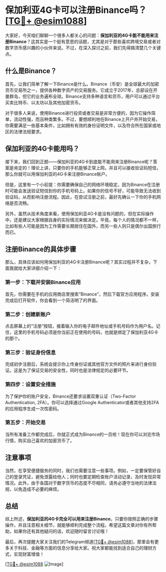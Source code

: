 # 保加利亚4G卡可以注册Binance吗？[[TG💪+ @esim1088](https://t.me/s/esim1088)]

大家好，今天咱们聊聊一个很多人都关心的问题：**保加利亚的4G卡能不能用来注册Binance**？这其实是一个挺有意思的话题，尤其是对于那些喜欢跨境交易或者对数字货币感兴趣的小伙伴来说。不过，在深入探讨之前，我们先得搞清楚几个关键点。

## 什么是Binance？

首先，让我们简单了解一下Binance是什么。Binance（币安）是全球最大的加密货币交易所之一，提供各种数字资产的交易服务。它成立于2017年，总部设在开曼群岛，但它的业务遍布全球。Binance支持多种语言和货币，用户可以通过平台买卖比特币、以太坊以及其他加密货币。

对于很多人来说，使用Binance进行投资或者交易是非常方便的，因为它操作简单，流动性强，而且种类繁多。不过，要想顺利地在Binance上开户并开始交易，你需要满足一些基本条件，比如拥有有效的身份证明文件，以及符合所在国家或地区的法律法规要求。

## 保加利亚的4G卡能用吗？

接下来，我们回到正题——保加利亚的4G卡到底能不能用来注册Binance呢？答案是肯定的！理论上讲，只要你的手机能够正常上网，并且可以接收验证码短信，那么你就可以用保加利亚的4G卡来注册Binance账户。

但是，这里有一个小前提：你需要确保自己的网络环境稳定，因为Binance在注册时可能会发送验证短信到你的手机号码上。如果你的信号不好，可能导致无法收到验证码，从而影响注册流程。因此，在尝试注册之前，最好先确认一下你的手机网络是否流畅。

另外，虽然从技术角度来看，使用保加利亚4G卡是没有问题的，但在实际操作中，还是建议大家根据自身的实际情况来做决定。毕竟，每个人的情况都不一样，比如有些人可能是因为工作需要长期居住在国外，而另一些人则只是偶尔出国旅行而已。

## 注册Binance的具体步骤

那么，具体应该如何用保加利亚的4G卡注册Binance呢？其实过程并不复杂，下面我就给大家详细介绍一下：

### 第一步：下载并安装Binance应用

首先，你需要在手机的应用商店里搜索“Binance”，然后下载官方应用程序。安装完成后打开软件，你会看到一个简洁明了的界面。

### 第二步：创建新账户

点击屏幕上的“注册”按钮，接着输入你的电子邮件地址或手机号码作为用户名。记住，这里的手机号码必须是你当前正在使用的号码，也就是绑定了保加利亚4G卡的那个。

### 第三步：验证身份信息

完成初步注册后，系统会提示你上传身份证或其他官方文件的照片来进行身份验证。这是为了保证交易的安全性，同时也是法律规定的必要环节。

### 第四步：设置安全措施

为了保护你的账户安全，Binance还要求设置双重认证（Two-Factor Authentication, 2FA）。你可以选择通过Google Authenticator或者其他支持2FA的应用程序生成一次性密码。

### 第五步：开始交易

当所有准备工作都完成后，你就正式成为Binance的一员啦！现在你可以浏览市场行情，购买自己喜欢的加密货币了。

## 注意事项

当然，在享受便捷服务的同时，我们也需要注意一些事项。例如，一定要保管好自己的登录凭证，避免泄露给他人；同时也要定期检查账户活动记录，及时发现异常情况。此外，由于各国对于数字货币的态度不尽相同，请务必遵守当地的法律法规，以免造成不必要的麻烦。

## 总结

综上所述，**保加利亚的4G卡完全可以用来注册Binance**。只要你按照正确的步骤操作，并且注意相关细节，就能够顺利完成整个流程。希望这篇文章对你有所帮助，如果你还有其他疑问的话，欢迎随时留言讨论哦！

最后，再次提醒大家关注我们的Telegram频道[[TG💪+ @esim1088](https://t.me/s/esim1088)]，那里会有更多关于科技、金融等方面的信息分享给大家。祝大家都能找到适合自己的理财方式，实现财富增值！

[[TG💪+ @esim1088](https://t.me/s/esim1088) ![Image](https://i.postimg.cc/4NQfJmqS/Snipaste-2025-05-13-00-14-12.png)]